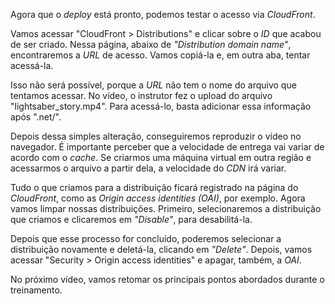 <div class="formattedText" data-external-links="">
                                <p>Agora que o <em>deploy</em> está pronto, podemos testar o acesso via <em>CloudFront</em>.</p>
<p>Vamos acessar "CloudFront &gt; Distributions" e clicar sobre o <em>ID</em> que acabou de ser criado. Nessa página, abaixo de <em>"Distribution domain name"</em>, encontraremos a <em>URL</em> de acesso. Vamos copiá-la e, em outra aba, tentar acessá-la. </p>
<p>Isso não será possível, porque a <em>URL</em> não tem o nome do arquivo que tentamos acessar. No vídeo, o instrutor fez o upload do arquivo "lightsaber_story.mp4". Para acessá-lo, basta adicionar essa informação após ".net/".</p>
<p>Depois dessa simples alteração, conseguiremos reproduzir o vídeo no navegador. É importante perceber que a velocidade de entrega vai variar de acordo com o <em>cache</em>. Se criarmos uma máquina virtual em outra região e acessarmos o arquivo a partir dela, a velocidade do <em>CDN</em> irá variar.</p>
<p>Tudo o que criamos para a distribuição ficará registrado na página do <em>CloudFront</em>, como as <em>Origin access identities (OAI)</em>, por exemplo. Agora vamos limpar nossas distribuições. Primeiro, selecionaremos a distribuição que criamos e clicaremos em <em>"Disable"</em>, para desabilitá-la.</p>
<p>Depois que esse processo for concluído, poderemos selecionar a distribuição novamente e deletá-la, clicando em <em>"Delete"</em>. Depois, vamos acessar "Security &gt; Origin access identities" e apagar, também, a <em>OAI</em>.</p>
<p>No próximo vídeo, vamos retomar os principais pontos abordados durante o treinamento.</p>
                        </div>